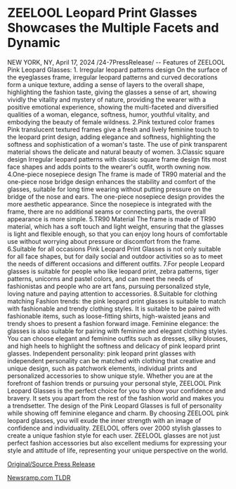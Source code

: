 # ZEELOOL Leopard Print Glasses Showcases the Multiple Facets and Dynamic

NEW YORK, NY, April 17, 2024 /24-7PressRelease/ -- Features of ZEELOOL Pink Leopard Glasses:  1. Irregular leopard patterns design On the surface of the eyeglasses frame, irregular leopard patterns and curved decorations form a unique texture, adding a sense of layers to the overall shape, highlighting the fashion taste, giving the glasses a sense of art, showing vividly the vitality and mystery of nature, providing the wearer with a positive emotional experience, showing the multi-faceted and diversified qualities of a woman, elegance, softness, humor, youthful vitality, and embodying the beauty of female wildness.  2.Pink textured color frames Pink translucent textured frames give a fresh and lively feminine touch to the leopard print design, adding elegance and softness, highlighting the softness and sophistication of a woman's taste. The use of pink transparent material shows the delicate and natural beauty of women.  3.Classic square design Irregular leopard patterns with classic square frame design fits most face shapes and adds points to the wearer's outfit, worth owning now.  4.One-piece nosepiece design The frame is made of TR90 material and the one-piece nose bridge design enhances the stability and comfort of the glasses, suitable for long time wearing without putting pressure on the bridge of the nose and ears. The one-piece nosepiece design provides the more aesthetic appearance. Since the nosepiece is integrated with the frame, there are no additional seams or connecting parts, the overall appearance is more simple.  5.TR90 Material The frame is made of TR90 material, which has a soft touch and light weight, ensuring that the glasses is light and flexible enough, so that you can enjoy long hours of comfortable use without worrying about pressure or discomfort from the frame.  6.Suitable for all occasions Pink Leopard Print Glasses is not only suitable for all face shapes, but for daily social and outdoor activities so as to meet the needs of different occasions and different outfits.  7.For people Leopard glasses is suitable for people who like leopard print, zebra patterns, tiger patterns, unicorns and pastel colors, and can meet the needs of fashionistas and people who are art fans, pursuing personalized style, loving nature and paying attention to accessories.  8.Suitable for clothing matching Fashion trends: the pink leopard print glasses is suitable to match with fashionable and trendy clothing styles. It is suitable to be paired with fashionable items, such as loose-fitting shirts, high-waisted jeans and trendy shoes to present a fashion forward image.  Feminine elegance: the glasses is also suitable for pairing with feminine and elegant clothing styles. You can choose elegant and feminine outfits such as dresses, silky blouses, and high heels to highlight the softness and delicacy of pink leopard print glasses.  Independent personality: pink leopard print glasses with independent personality can be matched with clothing that creative and unique design, such as patchwork elements, individual prints and personalized accessories to show unique style.  Whether you are at the forefront of fashion trends or pursuing your personal style, ZEELOOL Pink Leopard Glasses is the perfect choice for you to show your confidence and bravery. It sets you apart from the rest of the fashion world and makes you a trendsetter. The design of the Pink Leopard Glasses is full of personality while showing off feminine elegance and charm. By choosing ZEELOOL pink leopard glasses, you will exude the inner strength with an image of confidence and individuality.  ZEELOOL offers over 2000 stylish glasses to create a unique fashion style for each user. ZEELOOL glasses are not just perfect fashion accessories but also excellent mediums for expressing your style and attitude of life, representing your unique perspective on the world. 

[Original/Source Press Release](https://www.24-7pressrelease.com/press-release/510084/zeelool-leopard-print-glasses-showcases-the-multiple-facets-and-dynamic) 

[Newsramp.com TLDR](https://newsramp.com/None) 